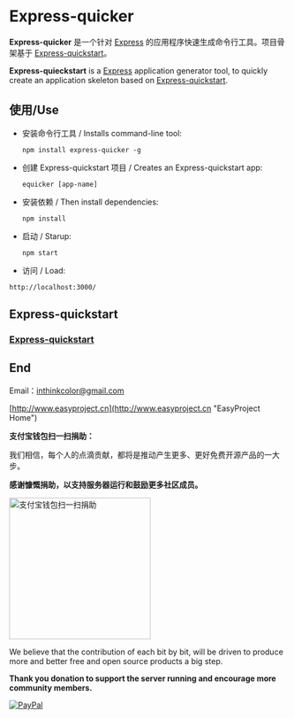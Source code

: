 # Express-quicker

**Express-quicker** 是一个针对 [Express](http://expressjs.com/ "Express - Node.js web application framework") 的应用程序快速生成命令行工具。项目骨架基于 [Express-quickstart](https://github.com/ushelp/Express-quickstart "Express-quickstart")。


**Express-quieckstart** is a [Express](http://expressjs.com/ "Express - Node.js web application framework") application generator tool, to quickly create an application skeleton based on [Express-quickstart](https://github.com/ushelp/Express-quickstart "Express-quickstart").



## 使用/Use

- 安装命令行工具 / Installs command-line tool:
	```
	npm install express-quicker -g
	```

- 创建 Express-quickstart 项目 / Creates an Express-quickstart app:
	```
	equicker [app-name]
	```

- 安装依赖 / Then install dependencies:
	```
	npm install
	```
	
- 启动 / Starup:
	```
	npm start
	```

- 访问 / Load:

 `http://localhost:3000/`


## Express-quickstart

### [Express-quickstart](https://github.com/ushelp/Express-quickstart "Express-quickstart")


## End

Email：<inthinkcolor@gmail.com>

[http://www.easyproject.cn](http://www.easyproject.cn "EasyProject Home")


**支付宝钱包扫一扫捐助：**

我们相信，每个人的点滴贡献，都将是推动产生更多、更好免费开源产品的一大步。

**感谢慷慨捐助，以支持服务器运行和鼓励更多社区成员。**

<img alt="支付宝钱包扫一扫捐助" src="http://www.easyproject.cn/images/s.png"  title="支付宝钱包扫一扫捐助"  height="256" width="256"></img>



We believe that the contribution of each bit by bit, will be driven to produce more and better free and open source products a big step.

**Thank you donation to support the server running and encourage more community members.**

[![PayPal](http://www.easyproject.cn/images/paypaldonation5.jpg)](https://www.paypal.me/easyproject/10 "Make payments with PayPal - it's fast, free and secure!")

